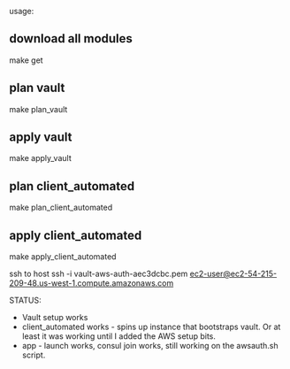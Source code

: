 

usage:

## download all modules
make get

## plan vault
make plan_vault

## apply vault
make apply_vault

## plan client_automated
make plan_client_automated

## apply client_automated
make apply_client_automated


ssh to host
ssh -i vault-aws-auth-aec3dcbc.pem ec2-user@ec2-54-215-209-48.us-west-1.compute.amazonaws.com


STATUS:
- Vault setup works
- client_automated works - spins up instance that bootstraps vault.
  Or at least it was working until I added the AWS setup bits.
- app - launch works, consul join works, still working on the awsauth.sh script.
